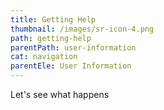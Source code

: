 ```yaml
---
title: Getting Help
thumbnail: /images/sr-icon-4.png
path: getting-help
parentPath: user-information
cat: navigation
parentEle: User Information
---
```

Let's see what happens
